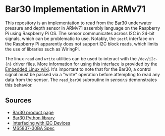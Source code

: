 Bar30 Implementation in ARMv71
===

This repository is an implementation to read from the [Bar30][1] underwater 
pressure and depth sensor in ARMv71 assembly language on the Raspberry Pi using
Raspberry Pi OS. The sensor communicates across I2C in 24-bit signals, which
can be problematic to use. Notably, the `ioctl` interface on the Raspberry Pi
apparently does not support I2C block reads, which limits the use of libraries
such as WiringPi.

The linux `read` and `write` utilities can be used to interact with the
`/dev/i2c-{n}` driver files. More information for using this interface is 
provided by the [Embedded Linux wiki][2]. It's important to note that for the
Bar30, a control signal must be passed via a "write" operation before attempting
to read any data from the sensor. The `read_bar30` subroutine in _sensor.s_
demonstrates this behavior.

## Sources

* [Bar30 product page][1]
* [Bar30 Python library](https://github.com/bluerobotics/ms5837-python)
* [Interfacing with I2C Devices][2]
* [MS5837-30BA Spec](https://www.te.com/commerce/DocumentDelivery/DDEController?Action=showdoc&DocId=Data+Sheet%7FMS5837-30BA%7FB1%7Fpdf%7FEnglish%7FENG_DS_MS5837-30BA_B1.pdf%7FCAT-BLPS0017)

[1]: https://bluerobotics.com/store/sensors-sonars-cameras/sensors/bar30-sensor-r1/
[2]: https://elinux.org/Interfacing_with_I2C_Devices#Reading_from_the_ADC